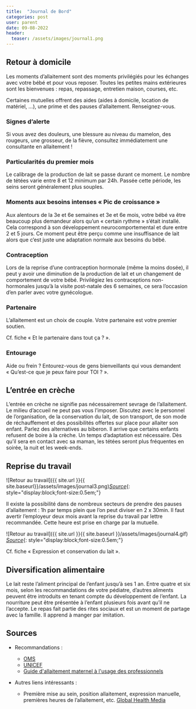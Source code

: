 ```yaml
---
title:  "Journal de Bord"
categories: post
user: parent
date: 09-08-2022
header:
  teaser: /assets/images/journal1.png
---
```


## Retour à domicile
Les moments d’allaitement sont des moments privilégiés pour les échanges avec votre bébé et pour vous reposer. Toutes les petites mains extérieures sont les bienvenues : repas, repassage, entretien maison, courses, etc.

Certaines mutuelles offrent des aides (aides à domicile, location de matériel, …), une prime et des pauses d’allaitement. Renseignez-vous.

### Signes d’alerte
Si vous avez des douleurs, une blessure au niveau du mamelon, des rougeurs, une grosseur, de la fièvre, consultez immédiatement une consultante en allaitement ! 

### Particularités du premier mois

Le calibrage de la production de lait se passe durant ce moment. 
Le nombre de tétées varie entre 8 et 12 minimum par 24h. Passée cette période, les seins seront généralement plus souples.

### Moments aux besoins intenses « Pic de croissance »
Aux alentours de la 3e et 6e semaines et 3e et 6e mois, votre bébé va être beaucoup plus demandeur alors qu’un « certain rythme » s’était installé. Cela correspond à son développement neurocomportemental et dure entre 2 et 5 jours.
Ce moment peut être perçu comme une insuffisance de lait alors que c’est juste une adaptation normale aux besoins du bébé.

### Contraception
Lors de la reprise d’une contraception hormonale (même la moins dosée), il peut y avoir une diminution de la production de lait et un changement de comportement de votre bébé. Privilégiez les contraceptions non-hormonales jusqu’à la visite post-natale des 6 semaines, ce sera l’occasion d’en parler avec votre gynécologue.

### Partenaire
L’allaitement est un choix de couple. Votre partenaire est votre premier soutien. 

Cf. fiche « Et le partenaire dans tout ça ? ».

### Entourage
Aide ou frein ? Entourez-vous de gens bienveillants qui vous demandent « Qu’est-ce que je peux faire pour TOI ? ».


## L’entrée en crèche
L’entrée en crèche ne signifie pas nécessairement sevrage de l’allaitement. Le milieu d’accueil ne peut pas vous l’imposer. Discutez avec le personnel de l’organisation, de la conservation du lait, de son transport, de son mode de réchauffement et des possibilités offertes sur place pour allaiter son enfant. Parlez des alternatives au biberon.
Il arrive que certains enfants refusent de boire à la crèche. Un temps d’adaptation est nécessaire. Dès qu’il sera en contact avec sa maman, les tétées seront plus fréquentes en soirée, la nuit et les week-ends.

## Reprise du travail
![Retour au travail]({{ site.url }}{{ site.baseurl}}/assets/images/journal3.png)*[Source](https://www.neufmois.fr/mon-bebe/1639-allaitement-comment-reprend-le-travail)*{: style="display:block;font-size:0.5em;"}

Il existe la possibilité dans de nombreux secteurs de prendre des pauses d’allaitement : 1h par temps plein que l’on peut diviser en 2 x 30min. Il faut avertir l’employeur deux mois avant la reprise du travail par lettre recommandée. Cette heure est prise en charge par la mutuelle.


![Retour au travail]({{ site.url }}{{ site.baseurl }}/assets/images/journal4.gif)
*[Source](http://lesptitesmainsdabord.fr/2016/06/201606reprendre-le-travail-en-allaitant/)*{: style="display:block;font-size:0.5em;"}

Cf. fiche « Expression et conservation du lait ».

## Diversification alimentaire
Le lait reste l’aliment principal de l’enfant jusqu’à ses 1 an.
Entre quatre et six mois, selon les recommandations de votre pédiatre, d’autres aliments peuvent être introduits en tenant compte du développement de l’enfant. La nourriture peut être présentée à l’enfant plusieurs fois avant qu’il ne l’accepte.
Le repas fait partie des rites sociaux et est un moment de partage avec la famille. Il apprend à manger par imitation. 


## Sources 
- Recommandations :
   - [OMS](https://www.who.int/health-topics/breastfeeding#tab=tab_1)
   - [UNICEF](https://www.unicef.org/fr/rechercher?force=0&query=nutrition&created%5Bmin%5D=&created%5Bmax%5D=&f%5B0%5D=global_terms%3Ab9150d7e-758b-47fa-a5a5-68b7d5ca2b8c)
   - [Guide d'allaitement maternel à l'usage des professionnels](https://www.one.be/professionnel/brochuredetailpro/brochure/guide-dallaitement-maternel-a-lusage-des-professionnels/ )

- Autres liens intéressants :
   - Première mise au sein, position allaitement, expression manuelle, premières heures de l’allaitement, etc. 
   [Global Health Media](https://globalhealthmedia.org/videos/breastfeeding/)
